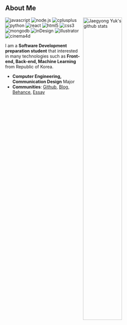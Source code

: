 ## About Me

<img align="right" alt="Jaegyong Yuk's github stats" width="50%" src="https://github-readme-stats.vercel.app/api?username=yjglab&show_icons=true">

![javascript](http://img.shields.io/badge/-JavaScript-F7DF1E?style=flat-square&logo=javascript&logoColor=white)
![node.js](http://img.shields.io/badge/-Node.js-339933?style=flat-square&logo=node.js&logoColor=white)
![cplusplus](http://img.shields.io/badge/-C++-00599C?style=flat-square&logo=cplusplus&logoColor=white)
![python](http://img.shields.io/badge/-Python-3776AB?style=flat-square&logo=python&logoColor=white)
![react](http://img.shields.io/badge/-React-61DAFB?style=flat-square&logo=react&logoColor=white)
![html5](http://img.shields.io/badge/-HTML5-E34F26?style=flat-square&logo=html5&logoColor=white)
![css3](http://img.shields.io/badge/-CSS3-1572B6?style=flat-square&logo=css3&logoColor=white)
![mongodb](http://img.shields.io/badge/-MongoDB-47A248?style=flat-square&logo=mongodb&logoColor=white)
![inDesign](http://img.shields.io/badge/-InDesign-EE3D8F?style=flat-square&logo=inDesign&logoColor=white)
![illustrator](http://img.shields.io/badge/-Illustrator-FF9A00?style=flat-square&logo=illustrator&logoColor=white)
![cinema4d](http://img.shields.io/badge/-Cinema%204D-011A6A?style=flat-square&logo=cinema4d&logoColor=white)

<!-- ![go](http://img.shields.io/badge/-Go-00ADD8?style=flat-square&logo=go&logoColor=white) -->
<!-- ![php](http://img.shields.io/badge/-PHP-777BB4?style=flat-square&logo=php&logoColor=white) -->

I am a **Software Development preparation student** that interested in many technologies such as **Front-end, Back-end, Machine Learning** from Republic of Korea.

- **Computer Engineering, Communication Design** Major
- **Communities**: [Github](https://github.com/yjglab), [Blog](https://yjg-lab.tistory.com), [Behance](https://www.behance.net/yukjaegyong), [Essay]()
